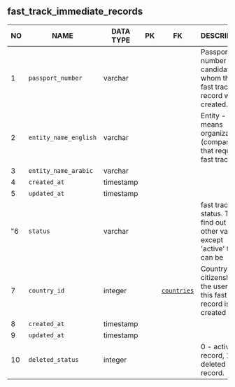
fast_track_immediate_records
----------------------------


NO | NAME | DATA TYPE | PK | FK | DESCRIPTION  | COMMENTS          
---|------|-----------|----|----|--------------|----------
1|`passport_number` | varchar |  |  | Passport number of the candidate for whom this fast track record was created. | 
2|`entity_name_english` | varchar |  |  | Entity - means organization (company) that requires fast track | 
3|`entity_name_arabic` | varchar |  |  |  | 
4|`created_at` | timestamp |  |  |  | 
5|`updated_at` | timestamp |  |  |  | 
"6|`status` | varchar |  |  | fast track status. TODO; find out what other values except 'active' there can be | "
7|`country_id` | integer |  | [`countries`](countries.md) | Country of citizenship of the user that this fast track record is created for | 
8|`created_at` | timestamp |  |  |  | 
9|`updated_at` | timestamp |  |  |  | 
10|`deleted_status` | integer |  |  | 0 - active record, 1 - deleted record. | 
